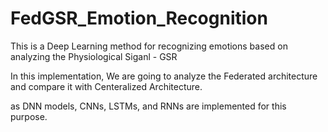 # FedGSR_Emotion_Recognition

This is a Deep Learning method for recognizing emotions based on analyzing the Physiological Siganl - GSR

In this implementation, We are going to analyze the Federated architecture and compare it with Centeralized Architecture.

as DNN models, CNNs, LSTMs, and RNNs are implemented for this purpose.


